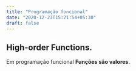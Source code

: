 ```yaml
---
title: "Programação funcional"
date: "2020-12-23T15:21:54+05:30"
draft: false
---
```


## High-order Functions.
Em programação funcional **Funções são valores**.
